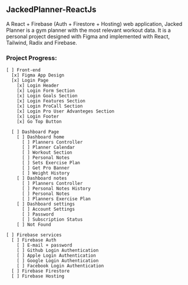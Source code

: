 ## JackedPlanner-ReactJs
A React + Firebase (Auth + Firestore + Hosting) web application, Jacked Planner is a gym planner with the most relevant workout data. It is a personal project designed  with Figma and implemented with React, Tailwind, Radix and Firebase.

### Project Progress:

    [ ] Front-end
      [x] Figma App Design
      [x] Login Page
        [x] Login Header
        [x] Login Form Section
        [x] Login Goals Section
        [x] Login Features Section
        [x] Login ProCall Section
        [x] Login Pro User Advanteges Section
        [x] Login Footer
        [x] Go Top Button

      [ ] Dashboard Page
        [ ] Dashboard home
          [ ] Planners Controller
          [ ] Planner Calendar 
          [ ] Workout Section
          [ ] Personal Notes 
          [ ] Sets Exercise Plan
          [ ] Get Pro Banner
          [ ] Weight History 
        [ ] Dashboard notes
          [ ] Planners Controller
          [ ] Personal Notes History
          [ ] Personal Notes
          [ ] Planners Exercise Plan
        [ ] Dashboard settings
          [ ] Account Settings
          [ ] Password
          [ ] Subscription Status  
        [ ] Not Found
        
    [ ] Firebase services
      [ ] Firebase Auth
        [ ] E-mail + password
        [ ] Github Login Authentication
        [ ] Apple Login Authentication
        [ ] Google Login Authentication
        [ ] Facebook Login Authentication
      [ ] Firebase Firestore
      [ ] Firebase Hosting
    
     
